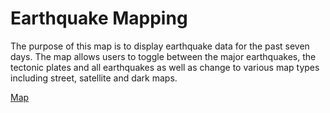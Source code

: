 # Earthquake Mapping

The purpose of this map is to display earthquake data for the past seven days. The map allows users to toggle between the major earthquakes, the tectonic plates and all earthquakes as well as change to various map types including street, satellite and dark maps. 

[Map](https://github.com/rabascoh/mapping-earthquakes/blob/main/Earthquakes_Challenge/index.html)